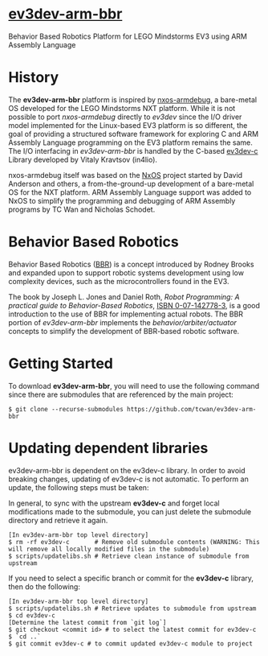 # [ev3dev-arm-bbr](https://github.com/tcwan/ev3dev-arm-bbr)
Behavior Based Robotics Platform for LEGO Mindstorms EV3 using ARM Assembly Language

# History

The **ev3dev-arm-bbr** platform is inspired by [nxos-armdebug](https://github.com/tcwan/nxos-armdebug/), a bare-metal OS developed for the LEGO Mindstorms NXT platform. While it is not possible to port *nxos-armdebug* directly to *ev3dev* since the I/O driver model implemented for the Linux-based EV3 platform is so different, the goal of providing a structured software framework for exploring C and ARM Assembly Language programming on the EV3 platform remains the same. The I/O interfacing in *ev3dev-arm-bbr* is handled by the C-based [ev3dev-c](https://github.com/in4lio/ev3dev-c) Library developed by Vitaly Kravtsov (in4lio).

nxos-armdebug itself was based on the [NxOS](https://github.com/danderson/nxos) project started by David Anderson and others, a from-the-ground-up development of a bare-metal OS for the NXT platform. ARM Assembly Language support was added to NxOS to simplify the programming and debugging of ARM Assembly programs by TC Wan and Nicholas Schodet.

# Behavior Based Robotics

Behavior Based Robotics ([BBR](https://en.wikipedia.org/wiki/Behavior-based_robotics)) is a concept introduced by Rodney Brooks and expanded upon to support robotic systems development using low complexity devices, such as the microcontrollers found in the EV3. 

The book by Joseph L. Jones and Daniel Roth, *Robot Programming: A practical guide to Behavior-Based Robotics*, [ISBN 0-07-142778-3](https://isbnsearch.org/isbn/0071427783), is a good introduction to the use of BBR for implementing actual robots. The BBR portion of *ev3dev-arm-bbr* implements the *behavior/arbiter/actuator* concepts to simplify the development of BBR-based robotic software.

# Getting Started

To download **ev3dev-arm-bbr**, you will need to use the following command since there are submodules that are referenced by the main project:
```
$ git clone --recurse-submodules https://github.com/tcwan/ev3dev-arm-bbr

```


# Updating dependent libraries

ev3dev-arm-bbr is dependent on the ev3dev-c library. In order to avoid breaking changes, updating of ev3dev-c is not automatic. To perform an update, the following steps must be taken:

In general, to sync with the upstream **ev3dev-c** and forget local modifications made to the submodule, you can just delete the submodule directory and retrieve it again.
```
[In ev3dev-arm-bbr top level directory]
$ rm -rf ev3dev-c		# Remove old submodule contents (WARNING: This will remove all locally modified files in the submodule)
$ scripts/updatelibs.sh # Retrieve clean instance of submodule from upstream
```

If you need to select a specific branch or commit for the **ev3dev-c** library, then do the following:
```
[In ev3dev-arm-bbr top level directory]
$ scripts/updatelibs.sh # Retrieve updates to submodule from upstream
$ cd ev3dev-c
[Determine the latest commit from `git log`]
$ git checkout <commit id> # to select the latest commit for ev3dev-c
$ `cd ..`
$ git commit ev3dev-c # to commit updated ev3dev-c module to project
```
